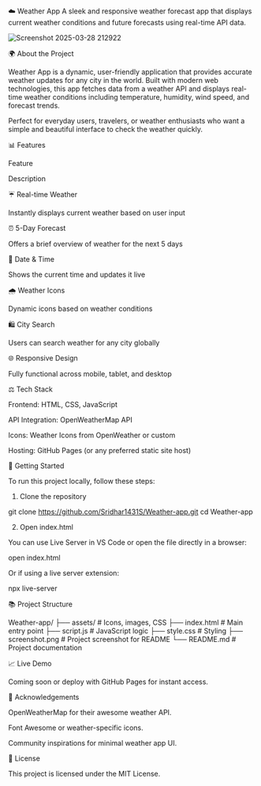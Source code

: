 ☁️ Weather App
A sleek and responsive weather forecast app that displays current weather conditions and future forecasts using real-time API data.


![Screenshot 2025-03-28 212922](https://github.com/user-attachments/assets/d84e309f-97ba-4edb-8d1c-9ca7f46c597f)



🌍 About the Project

Weather App is a dynamic, user-friendly application that provides accurate weather updates for any city in the world. Built with modern web technologies, this app fetches data from a weather API and displays real-time weather conditions including temperature, humidity, wind speed, and forecast trends.

Perfect for everyday users, travelers, or weather enthusiasts who want a simple and beautiful interface to check the weather quickly.

📊 Features

Feature

Description

☔ Real-time Weather

Instantly displays current weather based on user input

⏰ 5-Day Forecast

Offers a brief overview of weather for the next 5 days

📆 Date & Time

Shows the current time and updates it live

🌧️ Weather Icons

Dynamic icons based on weather conditions

🛍️ City Search

Users can search weather for any city globally

🌐 Responsive Design

Fully functional across mobile, tablet, and desktop

⚖️ Tech Stack

Frontend: HTML, CSS, JavaScript

API Integration: OpenWeatherMap API

Icons: Weather Icons from OpenWeather or custom

Hosting: GitHub Pages (or any preferred static site host)

🚀 Getting Started

To run this project locally, follow these steps:

1. Clone the repository

git clone https://github.com/Sridhar1431S/Weather-app.git
cd Weather-app

2. Open index.html

You can use Live Server in VS Code or open the file directly in a browser:

open index.html

Or if using a live server extension:

npx live-server

📚 Project Structure

Weather-app/
├── assets/               # Icons, images, CSS
├── index.html            # Main entry point
├── script.js             # JavaScript logic
├── style.css             # Styling
├── screenshot.png        # Project screenshot for README
└── README.md             # Project documentation

📈 Live Demo

Coming soon or deploy with GitHub Pages for instant access.

🌟 Acknowledgements

OpenWeatherMap for their awesome weather API.

Font Awesome or weather-specific icons.

Community inspirations for minimal weather app UI.

💼 License

This project is licensed under the MIT License.

